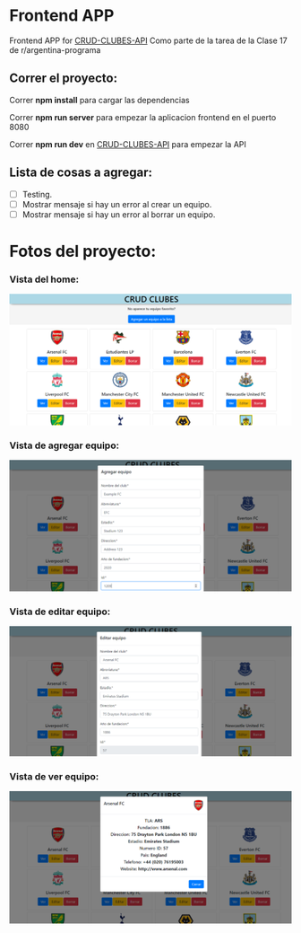 # Frontend APP
Frontend APP for [CRUD-CLUBES-API](https://github.com/jjuannn/CRUD-Clubes/tree/web-api)
Como parte de la tarea de la Clase 17 de r/argentina-programa

## Correr el proyecto: 

Correr **npm install** para cargar las dependencias

Correr **npm run server** para empezar la aplicacion frontend en el puerto 8080

Correr **npm run dev** en [CRUD-CLUBES-API](https://github.com/jjuannn/CRUD-Clubes/tree/web-api) para empezar la API 


## Lista de cosas a agregar:
- [ ] Testing.
- [ ] Mostrar mensaje si hay un error al crear un equipo.
- [ ] Mostrar mensaje si hay un error al borrar un equipo.

# Fotos del proyecto: 
### Vista del home:
![home-view](/sample_images/home-page.png)
### Vista de agregar equipo:
![add-team-view](/sample_images/add-team-page.png)
### Vista de editar equipo:
![edit-team-view](/sample_images/edit-page.png)
### Vista de ver equipo:
![view-team-page](/sample_images/view-page.png)



